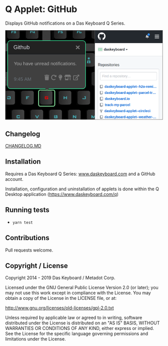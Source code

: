 # Q Applet: GitHub

Displays GitHub notifications on a Das Keyboard Q Series.

![Github on a Das Keybaord Q](assets/image.png "Q Github")

## Changelog

[CHANGELOG.MD](CHANGELOG.md)

## Installation

Requires a Das Keyboard Q Series: www.daskeyboard.com and a GitHub account.

Installation, configuration and uninstallation of applets is done within
the Q Desktop application (<https://www.daskeyboard.com/q>)

## Running tests

- `yarn test`

## Contributions

Pull requests welcome.

## Copyright / License

Copyright 2014 - 2019 Das Keyboard / Metadot Corp.

Licensed under the GNU General Public License Version 2.0 (or later);
you may not use this work except in compliance with the License.
You may obtain a copy of the License in the LICENSE file, or at:

   <http://www.gnu.org/licenses/old-licenses/gpl-2.0.txt>

Unless required by applicable law or agreed to in writing, software
distributed under the License is distributed on an "AS IS" BASIS,
WITHOUT WARRANTIES OR CONDITIONS OF ANY KIND, either express or implied.
See the License for the specific language governing permissions and
limitations under the License.
